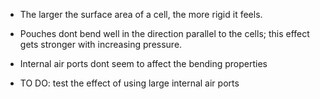 - The larger the surface area of a cell, the more rigid it feels.

- Pouches dont bend well in the direction parallel to the cells; this effect gets stronger with increasing pressure.

- Internal air ports dont seem to affect the bending properties

- TO DO: test the effect of using large internal air ports